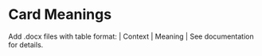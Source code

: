 # Card Meanings
Add .docx files with table format:
| Context | Meaning |
See documentation for details.
